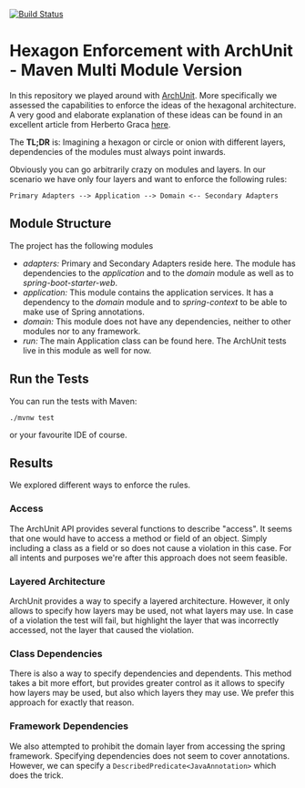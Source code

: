 [![Build Status](https://travis-ci.org/L7R7/hexagon-enforcement.svg?branch=master)](https://travis-ci.org/L7R7/hexagon-enforcement)

# Hexagon Enforcement with ArchUnit - Maven Multi Module Version
In this repository we played around with [ArchUnit](https://www.archunit.org).  More specifically we assessed the capabilities to enforce the ideas of the hexagonal architecture.
A very good and elaborate explanation of these ideas can be found in an excellent article from Herberto Graca [here](https://herbertograca.com/2017/11/16/explicit-architecture-01-ddd-hexagonal-onion-clean-cqrs-how-i-put-it-all-together/).

The **TL;DR** is: Imagining a hexagon or circle or onion with different layers, dependencies of the modules must always point inwards.

Obviously you can go arbitrarily crazy on modules and layers.  In our scenario we have only four layers and want to enforce the following rules:

```
Primary Adapters --> Application --> Domain <-- Secondary Adapters               
```

## Module Structure

The project has the following modules

* *adapters:* Primary and Secondary Adapters reside here. The module has dependencies to the *application* and to the *domain* module as well as to *spring-boot-starter-web*.
* *application:* This module contains the application services. It has a dependency to the *domain* module and to *spring-context* to be able to make use of Spring annotations.
* *domain:* This module does not have any dependencies, neither to other modules nor to any framework.
* *run:* The main Application class can be found here. The ArchUnit tests live in this module as well for now.

## Run the Tests

You can run the tests with Maven:

```
./mvnw test
```

or your favourite IDE of course.

## Results
We explored different ways to enforce the rules.

### Access
The ArchUnit API provides several functions to describe "access".  It seems that one would have to access a method or field of an object.  Simply including a class as a field or so does not cause a violation in this case.  For all intents and purposes we're after this approach does not seem feasible.

### Layered Architecture
ArchUnit provides a way to specify a layered architecture.  However, it only allows to specify how layers may be used, not what layers may use.  In case of a violation the test will fail, but highlight the layer that was incorrectly accessed, not the layer that caused the violation.

### Class Dependencies
There is also a way to specify dependencies and dependents.  This method takes a bit more effort, but provides greater control as it allows to specify how layers may be used, but also which layers they may use.  We prefer this approach for exactly that reason.

### Framework Dependencies
We also attempted to prohibit the domain layer from accessing the spring framework.  Specifying dependencies does not seem to cover annotations.  However, we can specify a `DescribedPredicate<JavaAnnotation>` which does the trick.
